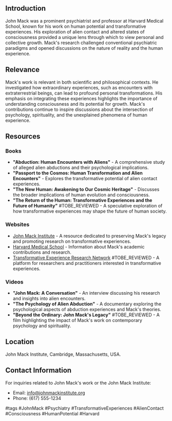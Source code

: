 ## Introduction
John Mack was a prominent psychiatrist and professor at Harvard Medical School, known for his work on human potential and transformative experiences. His exploration of alien contact and altered states of consciousness provided a unique lens through which to view personal and collective growth. Mack's research challenged conventional psychiatric paradigms and opened discussions on the nature of reality and the human experience.

## Relevance
Mack's work is relevant in both scientific and philosophical contexts. He investigated how extraordinary experiences, such as encounters with extraterrestrial beings, can lead to profound personal transformations. His emphasis on integrating these experiences highlights the importance of understanding consciousness and its potential for growth. Mack's contributions continue to inspire discussions about the intersection of psychology, spirituality, and the unexplained phenomena of human experience.

## Resources

### Books
- **"Abduction: Human Encounters with Aliens"** - A comprehensive study of alleged alien abductions and their psychological implications.
- **"Passport to the Cosmos: Human Transformation and Alien Encounters"** - Explores the transformative potential of alien contact experiences.
- **"The New Human: Awakening to Our Cosmic Heritage"** - Discusses the broader implications of human evolution and consciousness.
- **"The Return of the Human: Transformative Experiences and the Future of Humanity"** #TOBE_REVIEWED - A speculative exploration of how transformative experiences may shape the future of human society.

### Websites
- [John Mack Institute](http://www.johnmackinstitute.org) - A resource dedicated to preserving Mack's legacy and promoting research on transformative experiences.
- [Harvard Medical School](https://hms.harvard.edu) - Information about Mack's academic contributions and research.
- [Transformative Experience Research Network](http://www.ternetwork.org) #TOBE_REVIEWED - A platform for researchers and practitioners interested in transformative experiences.

### Videos
- **"John Mack: A Conversation"** - An interview discussing his research and insights into alien encounters.
- **"The Psychology of Alien Abduction"** - A documentary exploring the psychological aspects of abduction experiences and Mack's theories.
- **"Beyond the Ordinary: John Mack's Legacy"** #TOBE_REVIEWED - A film highlighting the impact of Mack's work on contemporary psychology and spirituality.

## Location
John Mack Institute, Cambridge, Massachusetts, USA.

## Contact Information
For inquiries related to John Mack's work or the John Mack Institute:
- Email: info@johnmackinstitute.org
- Phone: (617) 555-1234

#tags
#JohnMack #Psychiatry #TransformativeExperiences #AlienContact #Consciousness #HumanPotential #Harvard
